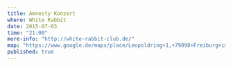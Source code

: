 ```yaml
---
title: Amnesty Konzert
where: White Rabbit
date: 2015-07-03
time: "21:00"
more-info: "http://white-rabbit-club.de/"
map: "https://www.google.de/maps/place/Leopoldring+1,+79098+Freiburg+im+Breisgau/@47.9983204,7.8532007,17z/data=!3m1!4b1!4m2!3m1!1s0x47911c9ba7980fc9:0xe87da1bc2c471d3b?hl=de"
published: true
---
```



